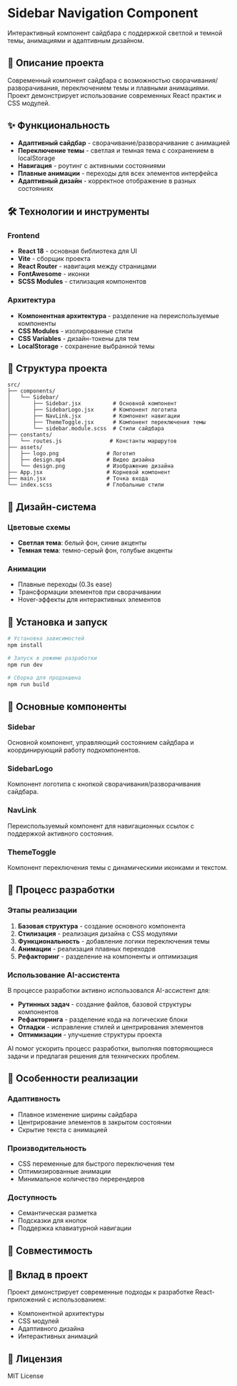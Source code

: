 # Sidebar Navigation Component

Интерактивный компонент сайдбара с поддержкой светлой и темной темы, анимациями и адаптивным дизайном.

## 🎯 Описание проекта

Современный компонент сайдбара с возможностью сворачивания/разворачивания, переключением темы и плавными анимациями. Проект демонстрирует использование современных React практик и CSS модулей.

## ✨ Функциональность

- **Адаптивный сайдбар** - сворачивание/разворачивание с анимацией
- **Переключение темы** - светлая и темная тема с сохранением в localStorage
- **Навигация** - роутинг с активными состояниями
- **Плавные анимации** - переходы для всех элементов интерфейса
- **Адаптивный дизайн** - корректное отображение в разных состояниях

## 🛠 Технологии и инструменты

### Frontend
- **React 18** - основная библиотека для UI
- **Vite** - сборщик проекта
- **React Router** - навигация между страницами
- **FontAwesome** - иконки
- **SCSS Modules** - стилизация компонентов

### Архитектура
- **Компонентная архитектура** - разделение на переиспользуемые компоненты
- **CSS Modules** - изолированные стили
- **CSS Variables** - дизайн-токены для тем
- **LocalStorage** - сохранение выбранной темы

## 📁 Структура проекта

```
src/
├── components/
│   └── Sidebar/
│       ├── Sidebar.jsx          # Основной компонент
│       ├── SidebarLogo.jsx      # Компонент логотипа
│       ├── NavLink.jsx          # Компонент навигации
│       ├── ThemeToggle.jsx      # Компонент переключения темы
│       └── sidebar.module.scss  # Стили сайдбара
├── constants/
│   └── routes.js               # Константы маршрутов
├── assets/
│   ├── logo.png               # Логотип
│   ├── design.mp4             # Видео дизайна
│   └── design.png             # Изображение дизайна
├── App.jsx                    # Корневой компонент
├── main.jsx                   # Точка входа
└── index.scss                 # Глобальные стили
```

## 🎨 Дизайн-система

### Цветовые схемы
- **Светлая тема**: белый фон, синие акценты
- **Темная тема**: темно-серый фон, голубые акценты

### Анимации
- Плавные переходы (0.3s ease)
- Трансформации элементов при сворачивании
- Hover-эффекты для интерактивных элементов

## 🚀 Установка и запуск

```bash
# Установка зависимостей
npm install

# Запуск в режиме разработки
npm run dev

# Сборка для продакшена
npm run build
```

## 🔧 Основные компоненты

### Sidebar
Основной компонент, управляющий состоянием сайдбара и координирующий работу подкомпонентов.

### SidebarLogo
Компонент логотипа с кнопкой сворачивания/разворачивания сайдбара.

### NavLink
Переиспользуемый компонент для навигационных ссылок с поддержкой активного состояния.

### ThemeToggle
Компонент переключения темы с динамическими иконками и текстом.

## 📝 Процесс разработки

### Этапы реализации
1. **Базовая структура** - создание основного компонента
2. **Стилизация** - реализация дизайна с CSS модулями
3. **Функциональность** - добавление логики переключения темы
4. **Анимации** - реализация плавных переходов
5. **Рефакторинг** - разделение на компоненты и оптимизация

### Использование AI-ассистента
В процессе разработки активно использовался AI-ассистент для:
- **Рутинных задач** - создание файлов, базовой структуры компонентов
- **Рефакторинга** - разделение кода на логические блоки
- **Отладки** - исправление стилей и центрирования элементов
- **Оптимизации** - улучшение структуры проекта

AI помог ускорить процесс разработки, выполняя повторяющиеся задачи и предлагая решения для технических проблем.

## 🎯 Особенности реализации

### Адаптивность
- Плавное изменение ширины сайдбара
- Центрирование элементов в закрытом состоянии
- Скрытие текста с анимацией

### Производительность
- CSS переменные для быстрого переключения тем
- Оптимизированные анимации
- Минимальное количество перерендеров

### Доступность
- Семантическая разметка
- Подсказки для кнопок
- Поддержка клавиатурной навигации

## 📱 Совместимость

## 🤝 Вклад в проект

Проект демонстрирует современные подходы к разработке React-приложений с использованием:
- Компонентной архитектуры
- CSS модулей
- Адаптивного дизайна
- Интерактивных анимаций

## 📄 Лицензия

MIT License
